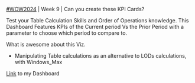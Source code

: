 [#WOW2024](https://workout-wednesday.com/2024w9tab/) | Week 9 | Can you create these KPI Cards?


Test your Table Calculation Skills and Order of Operations knowledge. This Dashboard Features KPIs of the Current period Vs the Prior Period with a parameter to choose which period to compare to.

What is awesome about this Viz.
* Manipulating Table calculations as an alternative to LODs calculations, with Windows_Max


[Link](https://public.tableau.com/app/profile/amira.salama/viz/WOWW09CanyoucreatetheseKPICards/WOW2024W09) to my Dashboard

